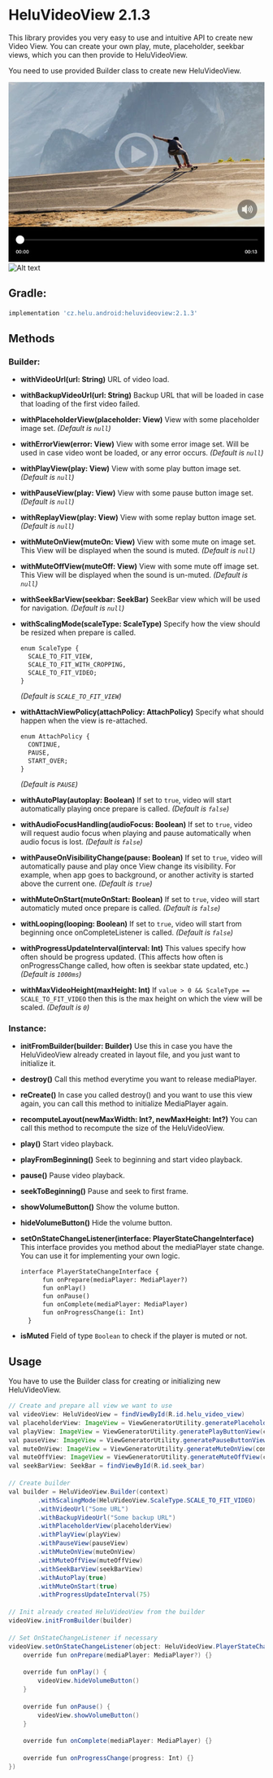 # HeluVideoView 2.1.3
This library provides you very easy to use and intuitive API to create new Video View. You can create your own play, mute, placeholder, seekbar views, which you can then provide to HeluVideoView.

You need to use provided Builder class to create new HeluVideoView.

![Alt text](./extras/HeluVideoView.jpg?raw=true "HeluVideoView")
![Alt text](./extras/HeluVideoView.gif?raw=true "HeluVideoView")


## Gradle:
```groovy
implementation 'cz.helu.android:heluvideoview:2.1.3'
```


## Methods

### Builder:
* **withVideoUrl(url: String)**
  URL of video load.
  
* **withBackupVideoUrl(url: String)**
  Backup URL that will be loaded in case that loading of the first video failed.
  
* **withPlaceholderView(placeholder: View)**
  View with some placeholder image set.
  *(Default is ```null```)*
    
* **withErrorView(error: View)**
  View with some error image set. Will be used in case video wont be loaded, or any error occurs.
  *(Default is ```null```)*
  
* **withPlayView(play: View)**
  View with some play button image set.
  *(Default is ```null```)*
  
* **withPauseView(play: View)**
  View with some pause button image set.
  *(Default is ```null```)*
  
* **withReplayView(play: View)**
  View with some replay button image set.
  *(Default is ```null```)*
  
* **withMuteOnView(muteOn: View)**
  View with some mute on image set. This View will be displayed when the sound is muted.
  *(Default is ```null```)*
  
* **withMuteOffView(muteOff: View)**
  View with some mute off image set. This View will be displayed when the sound is un-muted.
  *(Default is ```null```)*
  
* **withSeekBarView(seekbar: SeekBar)**
  SeekBar view which will be used for navigation.
  *(Default is ```null```)*
  
* **withScalingMode(scaleType: ScaleType)**
  Specify how the view should be resized when prepare is called.
  ```
  enum ScaleType {
  	SCALE_TO_FIT_VIEW,
  	SCALE_TO_FIT_WITH_CROPPING,
  	SCALE_TO_FIT_VIDEO;
  }
  ```
  *(Default is ```SCALE_TO_FIT_VIEW```)*
  
* **withAttachViewPolicy(attachPolicy: AttachPolicy)**
  Specify what should happen when the view is re-attached.
  ```
  enum AttachPolicy {
  	CONTINUE,
  	PAUSE,
  	START_OVER;
  }
  ```
  *(Default is ```PAUSE```)*
  
* **withAutoPlay(autoplay: Boolean)**
  If set to ```true```, video will start automatically playing once prepare is called.
   *(Default is ```false```)*
  
* **withAudioFocusHandling(audioFocus: Boolean)**
  If set to ```true```, video will request audio focus when playing and pause automatically when audio focus is lost.
   *(Default is ```false```)*
  
* **withPauseOnVisibilityChange(pause: Boolean)**
  If set to ```true```, video will automatically pause and play once View change its visibility. For example, when app goes to background, or another activity is started above the current one.
   *(Default is ```true```)*
  
* **withMuteOnStart(muteOnStart: Boolean)**
  If set to ```true```, video will start automaticly muted once prepare is called.
   *(Default is ```false```)*
  
* **withLooping(looping: Boolean)**
  If set to ```true```, video will start from beginning once onCompleteListener is called.
   *(Default is ```false```)*
  
* **withProgressUpdateInterval(interval: Int)**
  This values specify how often should be progress updated. (This affects how often is onProgressChange called, how often is seekbar state updated, etc.)
   *(Default is ```1000ms```)*

* **withMaxVideoHeight(maxHeight: Int)**
  If ```value > 0 && ScaleType == SCALE_TO_FIT_VIDEO``` then this is the max height on which the view will be scaled.
   *(Default is ```0```)*

### Instance:
* **initFromBuilder(builder: Builder)**
  Use this in case you have the HeluVideoView already created in layout file, and you just want to initialize it.
  
* **destroy()**
  Call this method everytime you want to release mediaPlayer.
  
* **reCreate()**
  In case you called destroy() and you want to use this view again, you can call this method to initialize MediaPlayer again.
  
* **recomputeLayout(newMaxWidth: Int?, newMaxHeight: Int?)**
  You can call this method to recompute the size of the HeluVideoView.
  
* **play()**
  Start video playback.
  
* **playFromBeginning()**
  Seek to beginning and start video playback.
  
* **pause()**
  Pause video playback.
  
* **seekToBeginning()**
  Pause and seek to first frame.
    
* **showVolumeButton()**
  Show the volume button.
  
* **hideVolumeButton()**
  Hide the volume button.
  
* **setOnStateChangeListener(interface: PlayerStateChangeInterface)**
  This interface provides you method about the mediaPlayer state change. You can use it for implementing your own logic.
  ```
  interface PlayerStateChangeInterface {
		fun onPrepare(mediaPlayer: MediaPlayer?)
		fun onPlay()
		fun onPause()
		fun onComplete(mediaPlayer: MediaPlayer)
		fun onProgressChange(i: Int)
	}
  ```
  
* **isMuted**
  Field of type `Boolean` to check if the player is muted or not.
  
## Usage
You have to use the Builder class for creating or initializing new HeluVideoView.

```java
// Create and prepare all view we want to use
val videoView: HeluVideoView = findViewById(R.id.helu_video_view)
val placeholderView: ImageView = ViewGeneratorUtility.generatePlaceholderView(context)
val playView: ImageView = ViewGeneratorUtility.generatePlayButtonView(context)
val pauseView: ImageView = ViewGeneratorUtility.generatePauseButtonView(context)
val muteOnView: ImageView = ViewGeneratorUtility.generateMuteOnView(context)
val muteOffView: ImageView = ViewGeneratorUtility.generateMuteOffView(context)
val seekBarView: SeekBar = findViewById(R.id.seek_bar)

// Create builder
val builder = HeluVideoView.Builder(context)
		.withScalingMode(HeluVideoView.ScaleType.SCALE_TO_FIT_VIDEO)
		.withVideoUrl("Some URL")
		.withBackupVideoUrl("Some backup URL")
		.withPlaceholderView(placeholderView)
		.withPlayView(playView)
		.withPauseView(pauseView)
		.withMuteOnView(muteOnView)
		.withMuteOffView(muteOffView)
		.withSeekBarView(seekBarView)
		.withAutoPlay(true)
		.withMuteOnStart(true)
		.withProgressUpdateInterval(75)

// Init already created HeluVideoView from the builder
videoView.initFromBuilder(builder)

// Set OnStateChangeListener if necessary
videoView.setOnStateChangeListener(object: HeluVideoView.PlayerStateChangeInterface(){
	override fun onPrepare(mediaPlayer: MediaPlayer?) {}

	override fun onPlay() {
		videoView.hideVolumeButton()
	}

	override fun onPause() {
		videoView.showVolumeButton()
	}

	override fun onComplete(mediaPlayer: MediaPlayer) {}

	override fun onProgressChange(progress: Int) {}
})

```